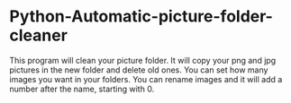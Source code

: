 # Python-Automatic-picture-folder-cleaner

This program will clean your picture folder. 
It will copy your png and jpg pictures in the new folder and delete old ones. 
You can set how many images you want in your folders. 
You can rename images and it will add a number after the name, starting with 0. 